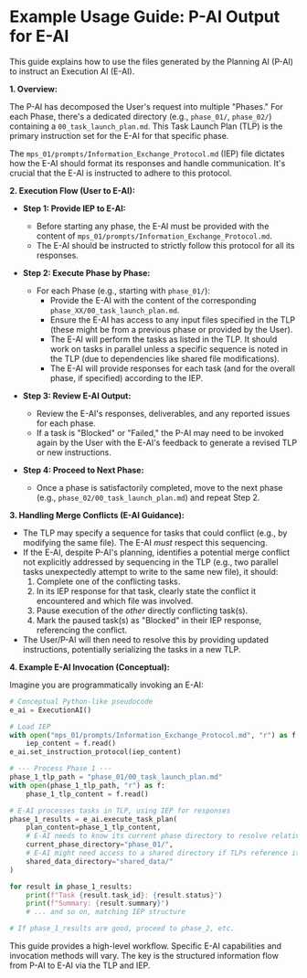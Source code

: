 # Example Usage Guide: P-AI Output for E-AI

This guide explains how to use the files generated by the Planning AI (P-AI) to instruct an Execution AI (E-AI).

**1. Overview:**

The P-AI has decomposed the User's request into multiple "Phases." For each Phase, there's a dedicated directory (e.g., `phase_01/`, `phase_02/`) containing a `00_task_launch_plan.md`. This Task Launch Plan (TLP) is the primary instruction set for the E-AI for that specific phase.

The `mps_01/prompts/Information_Exchange_Protocol.md` (IEP) file dictates how the E-AI should format its responses and handle communication. It's crucial that the E-AI is instructed to adhere to this protocol.

**2. Execution Flow (User to E-AI):**

*   **Step 1: Provide IEP to E-AI:**
    *   Before starting any phase, the E-AI must be provided with the content of `mps_01/prompts/Information_Exchange_Protocol.md`.
    *   The E-AI should be instructed to strictly follow this protocol for all its responses.

*   **Step 2: Execute Phase by Phase:**
    *   For each Phase (e.g., starting with `phase_01/`):
        *   Provide the E-AI with the content of the corresponding `phase_XX/00_task_launch_plan.md`.
        *   Ensure the E-AI has access to any input files specified in the TLP (these might be from a previous phase or provided by the User).
        *   The E-AI will perform the tasks as listed in the TLP. It should work on tasks in parallel unless a specific sequence is noted in the TLP (due to dependencies like shared file modifications).
        *   The E-AI will provide responses for each task (and for the overall phase, if specified) according to the IEP.

*   **Step 3: Review E-AI Output:**
    *   Review the E-AI's responses, deliverables, and any reported issues for each phase.
    *   If a task is "Blocked" or "Failed," the P-AI may need to be invoked again by the User with the E-AI's feedback to generate a revised TLP or new instructions.

*   **Step 4: Proceed to Next Phase:**
    *   Once a phase is satisfactorily completed, move to the next phase (e.g., `phase_02/00_task_launch_plan.md`) and repeat Step 2.

**3. Handling Merge Conflicts (E-AI Guidance):**

*   The TLP may specify a sequence for tasks that could conflict (e.g., by modifying the same file). The E-AI *must* respect this sequencing.
*   If the E-AI, despite P-AI's planning, identifies a potential merge conflict not explicitly addressed by sequencing in the TLP (e.g., two parallel tasks unexpectedly attempt to write to the same new file), it should:
    1.  Complete one of the conflicting tasks.
    2.  In its IEP response for that task, clearly state the conflict it encountered and which file was involved.
    3.  Pause execution of the *other* directly conflicting task(s).
    4.  Mark the paused task(s) as "Blocked" in their IEP response, referencing the conflict.
*   The User/P-AI will then need to resolve this by providing updated instructions, potentially serializing the tasks in a new TLP.

**4. Example E-AI Invocation (Conceptual):**

Imagine you are programmatically invoking an E-AI:

```python
# Conceptual Python-like pseudocode
e_ai = ExecutionAI()

# Load IEP
with open("mps_01/prompts/Information_Exchange_Protocol.md", "r") as f:
    iep_content = f.read()
e_ai.set_instruction_protocol(iep_content)

# --- Process Phase 1 ---
phase_1_tlp_path = "phase_01/00_task_launch_plan.md"
with open(phase_1_tlp_path, "r") as f:
    phase_1_tlp_content = f.read()

# E-AI processes tasks in TLP, using IEP for responses
phase_1_results = e_ai.execute_task_plan(
    plan_content=phase_1_tlp_content,
    # E-AI needs to know its current phase directory to resolve relative paths
    current_phase_directory="phase_01/",
    # E-AI might need access to a shared directory if TLPs reference it
    shared_data_directory="shared_data/"
)

for result in phase_1_results:
    print(f"Task {result.task_id}: {result.status}")
    print(f"Summary: {result.summary}")
    # ... and so on, matching IEP structure

# If phase_1_results are good, proceed to phase_2, etc.
```

This guide provides a high-level workflow. Specific E-AI capabilities and invocation methods will vary. The key is the structured information flow from P-AI to E-AI via the TLP and IEP.
